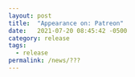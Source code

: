 ```yaml
---
layout: post
title:  "Appearance on: Patreon"
date:   2021-07-20 08:45:42 -0500
category: release
tags:
  - release
permalink: /news/???
---
```


